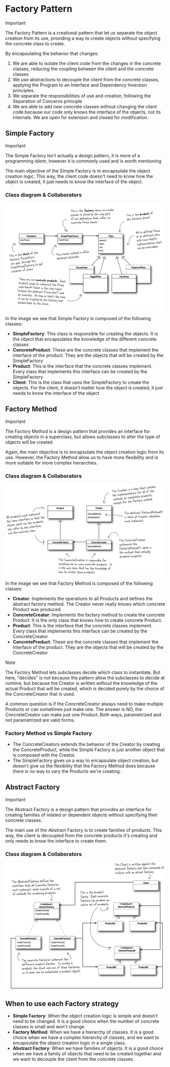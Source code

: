 # Factory Pattern

> [!IMPORTANT]
> The Factory Pattern is a creational pattern that let us separate the object creation from its use, providing a way to create objects without specifying the concrete class to create.

By encapsulating the behavior that changes:
1. We are able to isolate the client code from the changes in the concrete classes, reducing the coupling between the client and the concrete classes
2. We use abstractions to decouple the client from the concrete classes, applying the Program to an Interface and Dependency Inversion principles.
3. We separate the responsibilities of use and creation, following the Separation of Concerns principle
4. We are able to add new concrete classes without changing the client code because our code only knows the interface of the objects, not its internals. We are open
for extension and closed for modification.

## Simple Factory

> [!IMPORTANT]
> The Simple Factory isn't actually a design pattern, it is more of a programming idiom, however it is commonly used and is worth mentioning

The main objective of the Simple Factory is to encapsulate the object creation logic. This way, the client code doesn't need to know how the object is created, it just needs to know the interface of the object.

### Class diagram & Collaborators

![Simple Factory class diagram](/assets/images/simple_factory_class_diagram.png "Extracted from Head First Design Patterns book")

In the image we see that Simple Factory is composed of the following classes:

- **SimpleFactory**: This class is responsible for creating the objects. It is the object that encapsulates the knowledge of the different concrete classes
- **ConcreteProduct**: These are the concrete classes that implement the interface of the product. They are the objects that will be created by the SimpleFactory
- **Product**: This is the interface that the concrete classes implement. Every class that implements this interface can be created by the SimpleFactory
- **Client**: This is the class that uses the SimpleFactory to create the objects. For the client, it doesn't matter how the object is created, it just needs to know the interface of the object

## Factory Method

> [!IMPORTANT]
> The Factory Method is a design pattern that provides an interface for creating objects in a superclass, but allows subclasses to alter the type of objects will be created

Again, the main objective is to encapsulate the object creation logic from its use. However, the Factory Method allow us to have more flexibility and is 
more suitable for more complex hierarchies.

### Class diagram & Collaborators

![Factory Method class diagram](/assets/images/factory_method_class_diagram.png "Extracted from Head First Design Patterns book")

In the image we see that Factory Method is composed of the following classes:

- **Creator**: Implements the operations to all Products and defines the abstract factory method. The Creator never really knows which concrete Product was produced.
- **ConcreteCreator**: Implements the factory method to create the concrete Product. It is the only class that knows how to create concrete Product.
- **Product**: This is the interface that the concrete classes implement. Every class that implements this interface can be created by the ConcreteCreator
- **ConcreteProduct**: These are the concrete classes that implement the interface of the product. They are the objects that will be created by the ConcreteCreator

> [!NOTE]
> The Factory Method lets subclasses decide which class to instantiate. But here, "decides" is not because the pattern allow the subclasses
> to decide at runtime, but because the Creator is written without the knowledge of the actual Product that will be created, which is decided
> purely by the choice of the ConcreteCreator that is used.

A common question is if the ConcreteCreator always need to make multiple Products or can sometimes just make one. The answer is NO,
the ConcreteCreator can make just one Product. Both ways, parametrized and not parametrized are valid forms.

### Factory Method vs Simple Factory

- The ConcreteCreators extends the behavior of the Creator by creating the ConcreteProduct, while the Simple Factory is just another object
that is composed with the Creator.
- The SimpleFactory gives us a way to encapsulate object creation, but doesn't give us the flexibility that the Factory Method does because
there is no way to vary the Products we're creating.

## Abstract Factory

> [!IMPORTANT]
> The Abstract Factory is a design pattern that provides an interface for creating families of related or dependent objects without specifying their concrete classes.

The main use of the Abstract Factory is to create families of products. This way, the client is decoupled from the concrete products it's creating
and only needs to know the interface to create them.

### Class diagram & Collaborators

![Abstract Factory class diagram](/assets/images/abstract_factory_class_diagram.png "Extracted from Head First Design Patterns book")


## When to use each Factory strategy

- **Simple Factory**: When the object creation logic is simple and doesn't need to be changed. It is a good choice when the number of concrete classes is small and won't change.
- **Factory Method**: When we have a hierarchy of classes. It is a good choice when we have a complex hierarchy of classes, and we want to encapsulate the object creation logic in a single class.
- **Abstract Factory**: When we have families of objects. It is a good choice when we have a family of objects that need to be created together and we want to decouple the client from the concrete classes.